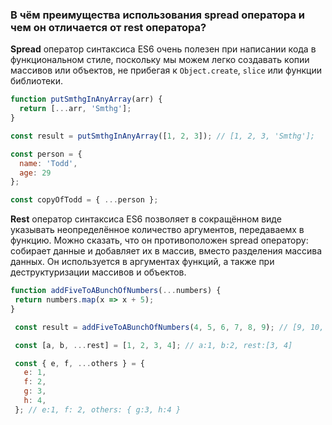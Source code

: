 ### В чём преимущества использования spread оператора и чем он отличается от rest оператора?

**Spread** оператор синтаксиса ES6 очень полезен при написании кода в функциональном стиле, поскольку мы можем легко создавать копии массивов или объектов, не прибегая к `Object.create`, `slice` или функции библиотеки.

~~~~javascript
function putSmthgInAnyArray(arr) {
  return [...arr, 'Smthg'];
}

const result = putSmthgInAnyArray([1, 2, 3]); // [1, 2, 3, 'Smthg'];

const person = {
  name: 'Todd',
  age: 29
};

const copyOfTodd = { ...person };
~~~~

**Rest** оператор синтаксиса ES6 позволяет в сокращённом виде указывать неопределённое количество аргументов, передаваемх в функцию. Можно сказать, что он противоположен spread оператору: собирает данные и добавляет их в массив, вместо разделения массива данных. Он используется в аргументах функций, а также при деструктуризации массивов и объектов.

~~~~javascript
function addFiveToABunchOfNumbers(...numbers) {
 return numbers.map(x => x + 5);
}

 const result = addFiveToABunchOfNumbers(4, 5, 6, 7, 8, 9); // [9, 10, 11, 12, 13, 14]

 const [a, b, ...rest] = [1, 2, 3, 4]; // a:1, b:2, rest:[3, 4]

 const { e, f, ...others } = {
   e: 1,
   f: 2,
   g: 3,
   h: 4,
 }; // e:1, f: 2, others: { g:3, h:4 }
~~~~
